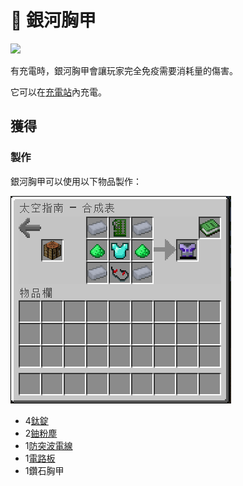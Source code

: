 # 👘 銀河胸甲

![](https://camo.githubusercontent.com/d04db2c71e7d7edf43e6f4ad75b6c72f538a7148ca4ca1d9ba4d57d7d45254a2/68747470733a2f2f692e696d6775722e636f6d2f5176544f4f56562e706e67)

有充電時，銀河胸甲會讓玩家完全免疫需要消耗量的傷害。

它可以在[充電站](Charging-Station.md)內充電。

## 獲得

### 製作

銀河胸甲可以使用以下物品製作：

![](<../.gitbook/assets/image (244) (1).png>)

* 4[鈦錠](titanium-ingot.md)
* 2[鈾粉塵](uranium-dust.md)
* 1[防突波電線](Surge-Proof-Wire.md)
* 1[電路板](Circuit-Board.md)
* 1鑽石胸甲
